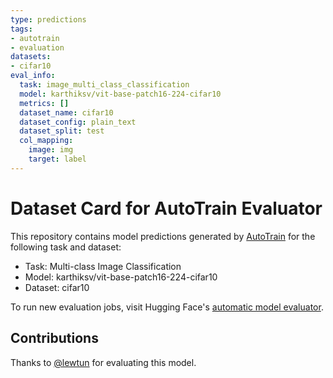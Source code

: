 ```yaml
---
type: predictions
tags:
- autotrain
- evaluation
datasets:
- cifar10
eval_info:
  task: image_multi_class_classification
  model: karthiksv/vit-base-patch16-224-cifar10
  metrics: []
  dataset_name: cifar10
  dataset_config: plain_text
  dataset_split: test
  col_mapping:
    image: img
    target: label
---
```

# Dataset Card for AutoTrain Evaluator

This repository contains model predictions generated by [AutoTrain](https://huggingface.co/autotrain) for the following task and dataset:

* Task: Multi-class Image Classification
* Model: karthiksv/vit-base-patch16-224-cifar10
* Dataset: cifar10

To run new evaluation jobs, visit Hugging Face's [automatic model evaluator](https://huggingface.co/spaces/autoevaluate/model-evaluator).

## Contributions

Thanks to [@lewtun](https://huggingface.co/lewtun) for evaluating this model.